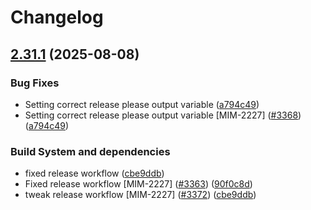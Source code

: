 # Changelog

## [2.31.1](https://github.com/statisticsnorway/mimir/compare/mimir-v2.31.0...mimir-v2.31.1) (2025-08-08)


### Bug Fixes

* Setting correct release please output variable ([a794c49](https://github.com/statisticsnorway/mimir/commit/a794c49935b3151fb199c326284f635706eda859))
* Setting correct release please output variable [MIM-2227] ([#3368](https://github.com/statisticsnorway/mimir/issues/3368)) ([a794c49](https://github.com/statisticsnorway/mimir/commit/a794c49935b3151fb199c326284f635706eda859))


### Build System and dependencies

* fixed release workflow ([cbe9ddb](https://github.com/statisticsnorway/mimir/commit/cbe9ddbe7f937ff1d1831c920dbfe05749f89cc6))
* Fixed release workflow [MIM-2227] ([#3363](https://github.com/statisticsnorway/mimir/issues/3363)) ([90f0c8d](https://github.com/statisticsnorway/mimir/commit/90f0c8d345e95676446799ed634309a02defae92))
* tweak release workflow [MIM-2227] ([#3372](https://github.com/statisticsnorway/mimir/issues/3372)) ([cbe9ddb](https://github.com/statisticsnorway/mimir/commit/cbe9ddbe7f937ff1d1831c920dbfe05749f89cc6))
